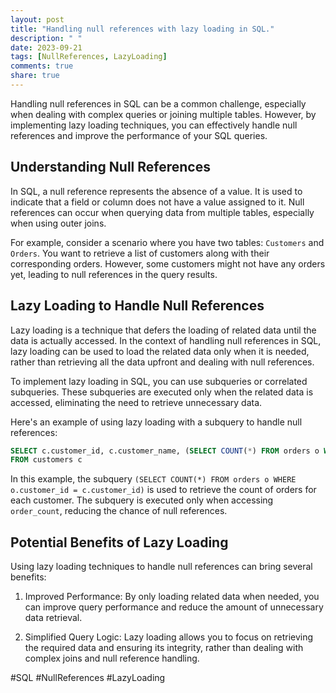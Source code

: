 ```yaml
---
layout: post
title: "Handling null references with lazy loading in SQL."
description: " "
date: 2023-09-21
tags: [NullReferences, LazyLoading]
comments: true
share: true
---
```


Handling null references in SQL can be a common challenge, especially when dealing with complex queries or joining multiple tables. However, by implementing lazy loading techniques, you can effectively handle null references and improve the performance of your SQL queries.

## Understanding Null References

In SQL, a null reference represents the absence of a value. It is used to indicate that a field or column does not have a value assigned to it. Null references can occur when querying data from multiple tables, especially when using outer joins.

For example, consider a scenario where you have two tables: `Customers` and `Orders`. You want to retrieve a list of customers along with their corresponding orders. However, some customers might not have any orders yet, leading to null references in the query results.

## Lazy Loading to Handle Null References

Lazy loading is a technique that defers the loading of related data until the data is actually accessed. In the context of handling null references in SQL, lazy loading can be used to load the related data only when it is needed, rather than retrieving all the data upfront and dealing with null references.

To implement lazy loading in SQL, you can use subqueries or correlated subqueries. These subqueries are executed only when the related data is accessed, eliminating the need to retrieve unnecessary data.

Here's an example of using lazy loading with a subquery to handle null references:

```sql
SELECT c.customer_id, c.customer_name, (SELECT COUNT(*) FROM orders o WHERE o.customer_id = c.customer_id) AS order_count
FROM customers c
```

In this example, the subquery `(SELECT COUNT(*) FROM orders o WHERE o.customer_id = c.customer_id)` is used to retrieve the count of orders for each customer. The subquery is executed only when accessing `order_count`, reducing the chance of null references.

## Potential Benefits of Lazy Loading

Using lazy loading techniques to handle null references can bring several benefits:

1. Improved Performance: By only loading related data when needed, you can improve query performance and reduce the amount of unnecessary data retrieval.

2. Simplified Query Logic: Lazy loading allows you to focus on retrieving the required data and ensuring its integrity, rather than dealing with complex joins and null reference handling.

#SQL #NullReferences #LazyLoading